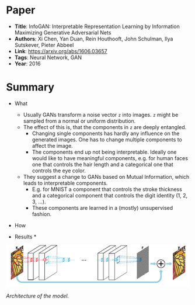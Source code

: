 # Paper

* **Title**: InfoGAN: Interpretable Representation Learning by Information Maximizing Generative Adversarial Nets
* **Authors**: Xi Chen, Yan Duan, Rein Houthooft, John Schulman, Ilya Sutskever, Pieter Abbeel
* **Link**: https://arxiv.org/abs/1606.03657
* **Tags**: Neural Network, GAN
* **Year**: 2016

# Summary

* What
  * Usually GANs transform a noise vector `z` into images. `z` might be sampled from a normal or uniform distribution.
  * The effect of this is, that the components in `z` are deeply entangled.
    * Changing single components has hardly any influence on the generated images. One has to change multiple components to affect the image.
    * The components end up not being interpretable. Ideally one would like to have meaningful components, e.g. for human faces one that controls the hair length and a categorical one that controls the eye color.
  * They suggest a change to GANs based on Mutual Information, which leads to interpretable components.
    * E.g. for MNIST a component that controls the stroke thickness and a categorical component that controls the digit identity (1, 2, 3, ...).
    * These components are learned in a (mostly) unsupervised fashion.

* How

* Results
  * 

![Architecture](images/Accurate_Image_Super-Resolution__architecture.png?raw=true "Architecture")

*Architecture of the model.*
